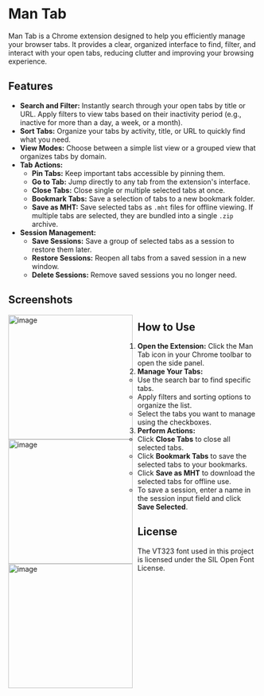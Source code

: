 # Man Tab

Man Tab is a Chrome extension designed to help you efficiently manage your browser tabs. It provides a clear, organized interface to find, filter, and interact with your open tabs, reducing clutter and improving your browsing experience.

## Features

- **Search and Filter:** Instantly search through your open tabs by title or URL. Apply filters to view tabs based on their inactivity period (e.g., inactive for more than a day, a week, or a month).
- **Sort Tabs:** Organize your tabs by activity, title, or URL to quickly find what you need.
- **View Modes:** Choose between a simple list view or a grouped view that organizes tabs by domain.
- **Tab Actions:**
  - **Pin Tabs:** Keep important tabs accessible by pinning them.
  - **Go to Tab:** Jump directly to any tab from the extension's interface.
  - **Close Tabs:** Close single or multiple selected tabs at once.
  - **Bookmark Tabs:** Save a selection of tabs to a new bookmark folder.
  - **Save as MHT:** Save selected tabs as `.mht` files for offline viewing. If multiple tabs are selected, they are bundled into a single `.zip` archive.
- **Session Management:**
  - **Save Sessions:** Save a group of selected tabs as a session to restore them later.
  - **Restore Sessions:** Reopen all tabs from a saved session in a new window.
  - **Delete Sessions:** Remove saved sessions you no longer need.

## Screenshots
<img alt="image" src="https://github.com/user-attachments/assets/bd58ba8d-d1ba-441d-9b02-959671674b31"
     style="float: left; margin-right: 10px;"
     width="250" />
<img alt="image" src="https://github.com/user-attachments/assets/aa06aa4e-a819-4bee-912b-1b409bbdbad1"
     style="float: left; margin-right: 10px;"
     width="250" />
<img alt="image" src="https://github.com/user-attachments/assets/e67383ea-50cb-4acc-a1c6-c01351571e88"
     style="float: left; margin-right: 10px;"
     width="250" />

## How to Use

1. **Open the Extension:** Click the Man Tab icon in your Chrome toolbar to open the side panel.
2. **Manage Your Tabs:**
   - Use the search bar to find specific tabs.
   - Apply filters and sorting options to organize the list.
   - Select the tabs you want to manage using the checkboxes.
3. **Perform Actions:**
   - Click **Close Tabs** to close all selected tabs.
   - Click **Bookmark Tabs** to save the selected tabs to your bookmarks.
   - Click **Save as MHT** to download the selected tabs for offline use.
   - To save a session, enter a name in the session input field and click **Save Selected**.

## License

The VT323 font used in this project is licensed under the SIL Open Font License.
